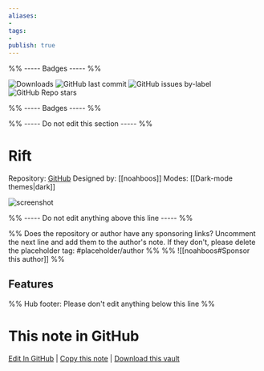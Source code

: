 ```yaml
---
aliases:
- 
tags: 
- 
publish: true
---
```


%% ----- Badges ----- %%

![Downloads](https://img.shields.io/badge/downloads-1121-573E7A?style=for-the-badge&logo=)
![GitHub last commit](https://img.shields.io/github/last-commit/noahboos/Rift?color=573E7A&label=last%20update&logo=github&style=for-the-badge)
![GitHub issues by-label](https://img.shields.io/github/issues/noahboos/Rift/help%20wanted?color=573E7A&logo=github&style=for-the-badge) 
![GitHub Repo stars](https://img.shields.io/github/stars/noahboos/Rift?color=573E7A&logo=github&style=for-the-badge)

%% ----- Badges ----- %%

%% ----- Do not edit this section ----- %%

# Rift

Repository: [GitHub](https://github.com/noahboos/Rift)
Designed by: [[noahboos]]
Modes: [[Dark-mode themes|dark]]



![screenshot](https://github.com/noahboos/Rift/raw/HEAD/showcase-temporaire.png)

%% ----- Do not edit anything above this line ----- %% 

%% Does the repository or author have any sponsoring links? Uncomment the next line and add them to the author's note. If they don't, please delete the placeholder tag: #placeholder/author %%
%% ![[noahboos#Sponsor this author]] %%


## Features



%% Hub footer: Please don't edit anything below this line %%

# This note in GitHub

<span class="git-footer">[Edit In GitHub](https://github.dev/obsidian-community/obsidian-hub/blob/main/02%20-%20Community%20Expansions/02.05%20All%20Community%20Expansions/Themes/Rift.md "git-hub-edit-note") | [Copy this note](https://raw.githubusercontent.com/obsidian-community/obsidian-hub/main/02%20-%20Community%20Expansions/02.05%20All%20Community%20Expansions/Themes/Rift.md "git-hub-copy-note") | [Download this vault](https://github.com/obsidian-community/obsidian-hub/archive/refs/heads/main.zip "git-hub-download-vault") </span>
